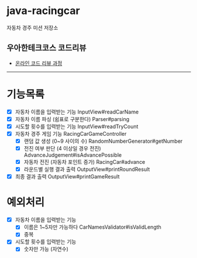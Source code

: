 # java-racingcar

자동차 경주 미션 저장소

## 우아한테크코스 코드리뷰

- [온라인 코드 리뷰 과정](https://github.com/woowacourse/woowacourse-docs/blob/master/maincourse/README.md)

---
# 기능목록
- [x] 자동차 이름을 입력받는 기능 InputView#readCarName
- [x] 자동차 이름 파싱 (쉼표로 구분한다) Parser#parsing
- [x] 시도할 횟수를 입력받는 기능 InputView#readTryCount
- [x] 자동차 경주 게임 기능 RacingCarGameController
  - [x] 랜덤 값 생성 (0~9 사이의 수) RandomNumberGenerator#getNumber
  - [x] 전진 여부 판단 (4 이상일 경우 전진) AdvanceJudgement#isAdvancePossible
  - [x] 자동차 전진 (자동차 포인트 증가) RacingCar#advance
  - [x] 라운드별 실행 결과 출력 OutputView#printRoundResult
- [x] 최종 결과 출력 OutputView#printGameResult

# 예외처리
- [x] 자동차 이름을 입력받는 기능 
  - [x] 이름은 1~5자만 가능하다 CarNamesValidator#isValidLength
  - [x] 중복
- [x] 시도할 횟수를 입력받는 기능
  - [x] 숫자만 가능 (자연수)